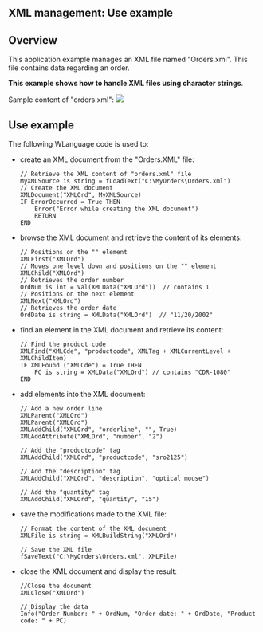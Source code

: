 
## XML management: Use example
			



<a name="NOTE1"></a>
<a name="NOTE1_1"></a>


## Overview
<a name="overview_ELTTEXTE000091"></a>
This application example manages an XML file named "Orders.xml". This file contains data regarding an order.

**This example shows how to handle XML files using character strings**.

Sample content of "orders.xml": ![](https://doc.pcsoft.fr/en-US/images/image.awp?langid=3&name=Fichier_XML.gif)


<a name="NOTE2"></a>
<a name="NOTE2_1"></a>


## Use example
<a name="use_example_ELTTEXTE000115"></a>
The following WLanguage code is used to: 

- create an XML document from the "Orders.XML" file:
	
	```wl
	// Retrieve the XML content of "orders.xml" file
	MyXMLSource is string = fLoadText("C:\MyOrders\Orders.xml")
	// Create the XML document
	XMLDocument("XMLOrd", MyXMLSource)
	IF ErrorOccurred = True THEN
		Error("Error while creating the XML document")
		RETURN
	END
	```


- browse the XML document and retrieve the content of its elements:
	
	```wl
	// Positions on the "" element
	XMLFirst("XMLOrd")
	// Moves one level down and positions on the "" element
	XMLChild("XMLOrd")
	// Retrieves the order number
	OrdNum is int = Val(XMLData("XMLOrd"))  // contains 1
	// Positions on the next element
	XMLNext("XMLOrd")
	// Retrieves the order date
	OrdDate is string = XMLData("XMLOrd")  // "11/20/2002"
	```


- find an element in the XML document and retrieve its content:
	
	```wl
	// Find the product code
	XMLFind("XMLCde", "productcode", XMLTag + XMLCurrentLevel + XMLChildItem)
	IF XMLFound ("XMLCde") = True THEN
		PC is string = XMLData("XMLOrd") // contains "CDR-1080"
	END
	```


- add elements into the XML document:
	
	```wl
	// Add a new order line
	XMLParent("XMLOrd")
	XMLParent("XMLOrd")
	XMLAddChild("XMLOrd", "orderline", "", True)
	XMLAddAttribute("XMLOrd", "number", "2")
	
	// Add the "productcode" tag
	XMLAddChild("XMLOrd", "productcode", "sro2125")
	
	// Add the "description" tag
	XMLAddChild("XMLOrd", "description", "optical mouse")
	
	// Add the "quantity" tag
	XMLAddChild("XMLOrd", "quantity", "15")
	```


- save the modifications made to the XML file:
	
	```wl
	// Format the content of the XML document
	XMLFile is string = XMLBuildString("XMLOrd")
	
	// Save the XML file
	fSaveText("C:\MyOrders\Orders.xml", XMLFile)
	```


- close the XML document and display the result:
	
	```wl
	//Close the document
	XMLClose("XMLOrd")
	
	// Display the data
	Info("Order Number: " + OrdNum, "Order date: " + OrdDate, "Product code: " + PC)
	```






